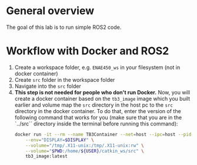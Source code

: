# General overview

The goal of this lab is to run simple ROS2 code.

# Workflow with Docker and ROS2

1. Create a workspace folder, e.g. `ENAE450_ws` in your filesystem (not in docker container)
2. Create `src` folder in the workspace folder
3. Navigate into the `src` folder
4. **This step is not needed for people who don't run Docker.** Now, you will create a docker container based on the `tb3_image` image which you built earlier and volume map the `src` directory in the host pc to the `src` directory in the docker container. To do that, enter the version of the following command that works for you (make sure that you are in the `../src`` directory inside the terminal before running this command):
    ```bash
    docker run -it --rm --name TB3Container --net=host --ipc=host --pid=host --gpus=all --runtime=nvidia --privileged \
        --env="DISPLAY=$DISPLAY" \
        --volume="/tmp/.X11-unix:/tmp/.X11-unix:rw" \
        --volume="$PWD:/home/${USER}/catkin_ws/src" \
        tb3_image:latest
    ```
